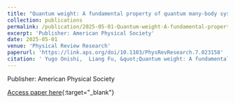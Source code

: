 ```yaml
---
title: "Quantum weight: A fundamental property of quantum many-body systems"
collection: publications
permalink: /publication/2025-05-01-Quantum-weight-A-fundamental-property-of-quantum-many-body-systems
excerpt: 'Publisher: American Physical Society'
date: 2025-05-01
venue: 'Physical Review Research'
paperurl: 'https://link.aps.org/doi/10.1103/PhysRevResearch.7.023158'
citation: ' Yugo Onishi,  Liang Fu, &quot;Quantum weight: A fundamental property of quantum many-body systems.&quot; Physical Review Research, 2025.'
---
```

Publisher: American Physical Society

[Access paper here](https://link.aps.org/doi/10.1103/PhysRevResearch.7.023158){:target="_blank"}
